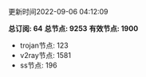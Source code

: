 更新时间2022-09-06 04:12:09

**总订阅: 64**
**总节点: 9253**
**有效节点: 1900**
- trojan节点: 123
- v2ray节点: 1581
- ss节点: 196
